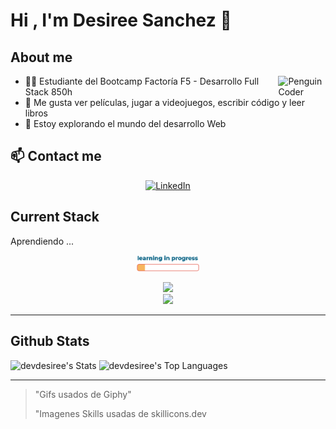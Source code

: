 
# Hi , I'm Desiree Sanchez 👋


## About me

<img width="15%" align="right" alt="Penguin Coder" src="https://media.giphy.com/media/v1.Y2lkPTc5MGI3NjExYTJ0OTFtMG5ra2o1aTAwYTdsejBsenJoOTlxZXBhOWxtMTJ3Z2Q5eSZlcD12MV9pbnRlcm5hbF9naWZfYnlfaWQmY3Q9Zw/2IudUHdI075HL02Pkk/giphy.gif" />

- 👩‍🎓 Estudiante del Bootcamp Factoría F5 - Desarrollo Full Stack 850h
- 💟 Me gusta ver películas, jugar a videojuegos, escribir código y leer libros
- 🧠 Estoy explorando el mundo del desarrollo Web

  
## :mailbox: Contact me

<p align="center">
  <a href="https://www.linkedin.com/in/desisanchez/">
    <img src="https://skillicons.dev/icons?i=linkedin" alt="LinkedIn" />
  </a>
</p>

## Current Stack

Aprendiendo ... 
<p align="center">
<img width="20%" src="https://github.com/DevDesiree/DevDesiree/blob/main/GifCarga.gif">
</p>

<p align="center">
  <a href="https://skillicons.dev">
    <img src="https://skillicons.dev/icons?i=python,bootstrap,css,git,html,js" />
  </a>
  <br>
  <a href="https://skillicons.dev">
    <img src="https://skillicons.dev/icons?i=vscode,figma" />
  </a>
</p>

---
## Github Stats

![devdesiree's Stats](https://github-readme-stats.vercel.app/api?username=devdesiree&theme=dark&show_icons=true&hide_border=false&count_private=true)
![devdesiree's Top Languages](https://github-readme-stats.vercel.app/api/top-langs/?username=devdesiree&theme=dark&show_icons=true&hide_border=false&layout=compact)

---
> "Gifs usados de Giphy"
>
> "Imagenes Skills usadas de skillicons.dev

<!--
**DevDesiree/DevDesiree** is a ✨ _special_ ✨ repository because its `README.md` (this file) appears on your GitHub profile.

Here are some ideas to get you started:

- 🔭 I’m currently working on ...
- 🌱 I’m currently learning ...
- 👯 I’m looking to collaborate on ...
- 🤔 I’m looking for help with ...
- 💬 Ask me about ...
- 📫 How to reach me: ...
- 😄 Pronouns: ...
- ⚡ Fun fact: ...
-->

